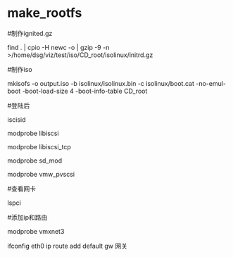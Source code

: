 # make_rootfs

#制作ignited.gz 

find . | cpio -H newc -o | gzip -9 -n >/home/dsg/viz/test/iso/CD_root/isolinux/initrd.gz

#制作iso

mkisofs -o output.iso -b isolinux/isolinux.bin -c  isolinux/boot.cat -no-emul-boot -boot-load-size 4 -boot-info-table CD_root  

#登陆后

iscisid

modprobe libiscsi

modprobe libiscsi_tcp

modprobe sd_mod

modprobe vmw_pvscsi

#查看网卡

lspci

#添加ip和路由

modprobe vmxnet3

ifconfig eth0 ip
route add default gw 网关